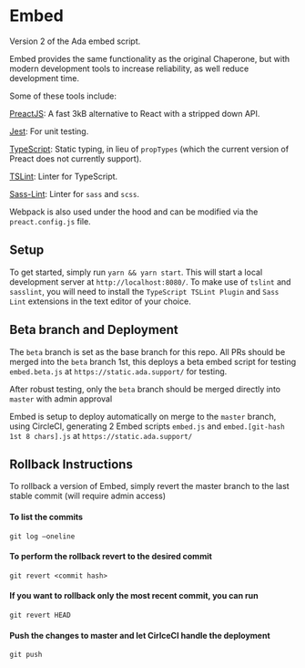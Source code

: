 # Embed
Version 2 of the Ada embed script.

Embed provides the same functionality as the original Chaperone, but with modern development tools to increase reliability, as well reduce development time.

Some of these tools include:

[PreactJS](https://preactjs.com/): A fast 3kB alternative to React with a stripped down API.

[Jest](https://jestjs.io/): For unit testing.

[TypeScript](https://www.typescriptlang.org/): Static typing, in lieu of `propTypes` (which the current version of Preact does not currently support).

[TSLint](https://palantir.github.io/tslint/): Linter for TypeScript.

[Sass-Lint](https://github.com/sasstools/sass-lint): Linter for `sass` and `scss`.


Webpack is also used under the hood and can be modified via the `preact.config.js` file.

## Setup
To get started, simply run `yarn && yarn start`. This will start a local development server at `http://localhost:8080/`. To make use of `tslint` and `sasslint`, you will need to install the `TypeScript TSLint Plugin` and `Sass Lint` extensions in the text editor of your choice.

## Beta branch and Deployment ###
The `beta` branch is set as the base branch for this repo. All PRs should be merged into the `beta` branch 1st, this deploys a beta embed script for testing `embed.beta.js`  at `https://static.ada.support/` for testing.

After robust testing, only the `beta` branch should be merged directly into `master` with admin approval

Embed is setup to deploy automatically on merge to the `master` branch, using CircleCI, generating 2 Embed scripts `embed.js` and `embed.[git-hash 1st 8 chars].js` at `https://static.ada.support/`

## Rollback Instructions ##

To rollback a version of Embed, simply revert the master branch to the last stable commit (will require admin access)

#### To list the commits ####

```git log —oneline```

#### To perform the rollback revert to the desired commit ####

```git revert <commit hash>```

#### If you want to rollback only the most recent commit, you can run ####

```git revert HEAD```

#### Push the changes to master and let CirlceCI handle the deployment ####

```git push```
